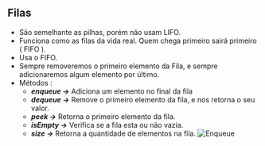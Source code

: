 ## Filas
- São semelhante as pilhas, porém não usam LIFO.
- Funciona como as filas da vida real. Quem chega primeiro sairá primeiro ( FIFO ).
- Usa o FIFO.
- Sempre removeremos o primeiro elemento da Fila, e sempre adicionaremos algum elemento por último.
- Métodos :
    - ***enqueue →*** Adiciona um elemento no final da fila
    - ***dequeue →*** Remove o primeiro elemento da fila, e nos retorna o seu valor.
    - ***peek →*** Retorna o primeiro elemento da fila.
    - ***isEmpty →*** Verifica se a fila esta ou não vazia.
    - ***size →*** Retorna a quantidade de elementos na fila.
 ![Enqueue](./)
